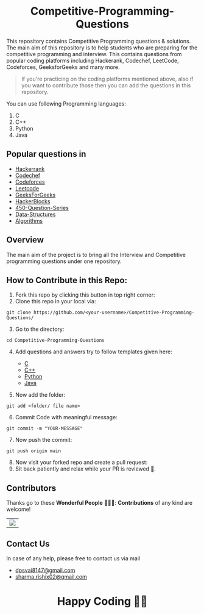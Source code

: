 <h1 align="center">Competitive-Programming-Questions</h1>

This repository contains Competitive Programming questions & solutions. The main aim of this repository is to help students who are preparing for the competitive programming and interview. This contains questions from popular coding platforms including Hackerank, Codechef, LeetCode, Codeforces, GeeksforGeeks and many more.

> If you're practicing on the coding platforms mentioned above, also if you want to contribute those then you can add the questions in this repository.

You can use following Programming languages:
1) C
2) C++
3) Python
4) Java

## Popular questions in

* [Hackerrank](https://github.com/vaibhavagarwal47/Competitive-Programming-Questions/tree/main/Hackerrank)
* [Codechef](https://github.com/vaibhavagarwal47/Competitive-Programming-Questions/tree/main/CodeChef)
* [Codeforces](https://github.com/vaibhavagarwal47/Competitive-Programming-Questions/tree/main/CodeForces)
* [Leetcode](https://github.com/vaibhavagarwal47/Competitive-Programming-Questions/tree/main/LeetCode)
* [GeeksForGeeks](https://github.com/vaibhavagarwal47/Competitive-Programming-Questions/tree/main/GeeksForGeeks)
* [HackerBlocks](https://github.com/vaibhavagarwal47/Competitive-Programming-Questions/tree/main/HackerBlocks)
* [450-Question-Series](https://github.com/vaibhavagarwal47/Competitive-Programming-Questions/tree/main/450-Question-Series)
* [Data-Structures](https://github.com/vaibhavagarwal47/Competitive-Programming-Questions/tree/main/450-Question-Series)
* [Algorithms](https://github.com/vaibhavagarwal47/Competitive-Programming-Questions/tree/main/450-Question-Series)

## Overview

The main aim of the project is to bring all the Interview and Competitive programming questions under one repository.

## How to Contribute in this Repo:
1. Fork this repo by clicking this button in top right corner: 
   <img src=""></img>
2. Clone this repo in your local via:  
```
git clone https://github.com/<your-username>/Competitive-Programming-Questions/
```
3. Go to the directory:
```
cd Competitive-Programming-Questions
```
4. Add questions and answers try to follow templates given here:<br>
   - [C]()
   - [C++]()
   - [Python]()
   - [Java]()
   
5. Now add the folder:
```
git add <folder/ file name>
```
6. Commit Code with meaningful message:
```
git commit -m "YOUR-MESSAGE"
```
7. Now push the commit:
```
git push origin main
```
8. Now visit your forked repo and create a pull request:
  <img src=""></img>
9. Sit back patiently and relax while your PR is reviewed 🌟.

## Contributors


Thanks go to these **Wonderful People** 👨🏻‍💻:  **Contributions** of any kind are welcome! 
<table>
	<tr>
		 <td>
  <a href="https://github.com/vaibhavagarwal47/Competitive-Programming-Questions/graphs/contributors">
  <img src="https://contrib.rocks/image?repo=vaibhavagarwal47/Competitive-Programming-Questions" />
  </a>
		</td>
	</tr>
</table>

## Contact Us
In case of any help, please free to contact us via mail
* dpsvai8147@gmail.com
* sharma.rishix02@gmail.com

<h1 align="center">Happy Coding 🧑‍💻</h1>
